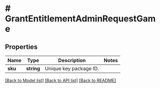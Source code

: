 # # GrantEntitlementAdminRequestGame

## Properties

Name | Type | Description | Notes
------------ | ------------- | ------------- | -------------
**sku** | **string** | Unique key package ID. |

[[Back to Model list]](../../README.md#models) [[Back to API list]](../../README.md#endpoints) [[Back to README]](../../README.md)
